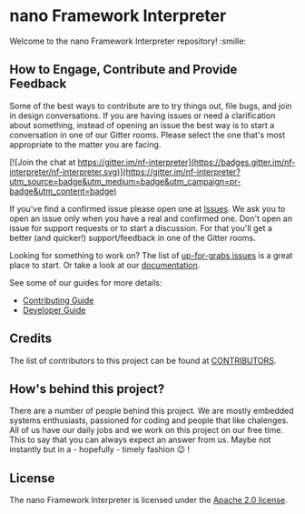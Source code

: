 # nano Framework Interpreter

Welcome to the nano Framework Interpreter repository! :smille: 

## How to Engage, Contribute and Provide Feedback

Some of the best ways to contribute are to try things out, file bugs, and join in design conversations. 
If you are having issues or need a clarification about something, instead of opening an issue the best way is to start a conversation in one of our Gitter rooms.
Please select the one that's most appropriate to the matter you are facing.

[![Join the chat at https://gitter.im/nf-interpreter](https://badges.gitter.im/nf-interpreter/nf-interpreter.svg)](https://gitter.im/nf-interpreter?utm_source=badge&utm_medium=badge&utm_campaign=pr-badge&utm_content=badge)

If you've find a confirmed issue please open one at [Issues](https://github.com/nano-framework/nf-interpreter/issues).
We ask you to open an issue only when you have a real and confirmed one. Don't open an issue for support requests or to start a discussion. For that you'll get a better (and quicker!) support/feedback in one of the Gitter rooms.

Looking for something to work on? The list of [up-for-grabs issues](https://github.com/nano-framework/nf-interpreter/labels/up-for-grabs)
is a great place to start. Or take a look at our [documentation](docs/).

See some of our guides for more details:

* [Contributing Guide](docs/project-documentation/contributing.md)
* [Developer Guide](docs/project-documentation/developer-guide.md)

## Credits

The list of contributors to this project can be found at [CONTRIBUTORS](CONTRIBUTORS.md).

## How's behind this project?

There are a number of people behind this project. We are mostly embedded systems enthusiasts, passioned for coding and people that like chalenges. 
All of us have our daily jobs and we work on this project on our free time.
This to say that you can always expect an answer from us. Maybe not instantly but in a - hopefully - timely fashion :wink: !

## License

The nano Framework Interpreter is licensed under the [Apache 2.0 license](http://www.apache.org/licenses/LICENSE-2.0).
